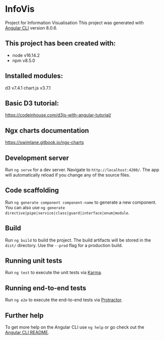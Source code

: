 # InfoVis
Project for Information Visualisation
This project was generated with [Angular CLI](https://github.com/angular/angular-cli) version 8.0.6.

## This project has been created with:
- node v16.14.2
- npm v8.5.0

## Installed modules:
d3 v7.4.1
chart.js v3.7.1

## Basic D3 tutorial:
https://codeinhouse.com/d3js-with-angular-tutorial/


## Ngx charts documentation
https://swimlane.gitbook.io/ngx-charts


## Development server

Run `ng serve` for a dev server. Navigate to `http://localhost:4200/`. The app will automatically reload if you change any of the source files.

## Code scaffolding

Run `ng generate component component-name` to generate a new component. You can also use `ng generate directive|pipe|service|class|guard|interface|enum|module`.

## Build

Run `ng build` to build the project. The build artifacts will be stored in the `dist/` directory. Use the `--prod` flag for a production build.

## Running unit tests

Run `ng test` to execute the unit tests via [Karma](https://karma-runner.github.io).

## Running end-to-end tests

Run `ng e2e` to execute the end-to-end tests via [Protractor](http://www.protractortest.org/).

## Further help

To get more help on the Angular CLI use `ng help` or go check out the [Angular CLI README](https://github.com/angular/angular-cli/blob/master/README.md).
